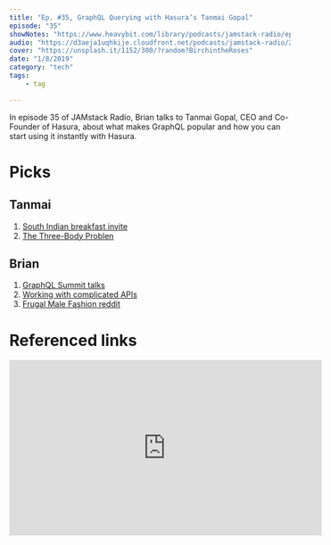 ```yaml
---
title: "Ep. #35, GraphQL Querying with Hasura’s Tanmai Gopal"
episode: "35"
showNotes: "https://www.heavybit.com/library/podcasts/jamstack-radio/ep-35-graphql-querying-with-hasuras-tanmai-gopal/"
audio: "https://d3aeja1uqhkije.cloudfront.net/podcasts/jamstack-radio/20181106-jamstack-radio-035.mp3"
cover: "https://unsplash.it/1152/300/?random?BirchintheRoses"
date: "1/8/2019"
category: "tech"
tags:
    - tag

---
```


In episode 35 of JAMstack Radio, Brian talks to Tanmai Gopal, CEO and Co-Founder of Hasura, about what makes GraphQL popular and how you can start using it instantly with Hasura.

# Picks

## Tanmai

1. [South Indian breakfast invite](https://www.vegrecipesofindia.com/south-indian-breakfast-recipes/)
2. [The Three-Body Problen](https://www.amazon.com/Three-Body-Problem-Cixin-Liu/dp/0765382032)


## Brian

1. [GraphQL Summit talks](https://www.youtube.com/watch?v=IjJkAL4RWyQ&list=PLpi1lPB6opQzSqSuIkDbIL7f73EXcjB_7)
1. [Working with complicated APIs ](https://www.youtube.com/watch?v=H96AO5QiKk4&index=25&list=PLpi1lPB6opQywks7yYYs5jJAIRI3faRTm)
1. [Frugal Male Fashion reddit](https://www.reddit.com/r/frugalmalefashion/)

# Referenced links

<iframe width="560" height="315" src="https://www.youtube.com/embed/IjJkAL4RWyQ" frameborder="0" allow="accelerometer; autoplay; encrypted-media; gyroscope; picture-in-picture" allowfullscreen></iframe>



